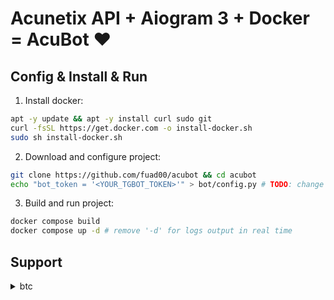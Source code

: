 
# Acunetix API + Aiogram 3 + Docker = AcuBot ❤️

## Config & Install & Run

1. Install docker:
```bash
apt -y update && apt -y install curl sudo git
curl -fsSL https://get.docker.com -o install-docker.sh
sudo sh install-docker.sh
```

2. Download and configure project:
```bash
git clone https://github.com/fuad00/acubot && cd acubot
echo "bot_token = '<YOUR_TGBOT_TOKEN>'" > bot/config.py # TODO: change to .env
```

3. Build and run project:
```bash
docker compose build
docker compose up -d # remove '-d' for logs output in real time
```

## Support
<details>
    <summary>btc</summary>
	<code>bc1q90ma5sgmh39fkl29xahdh822tnf4hexxfsqguq</code>
</details>
